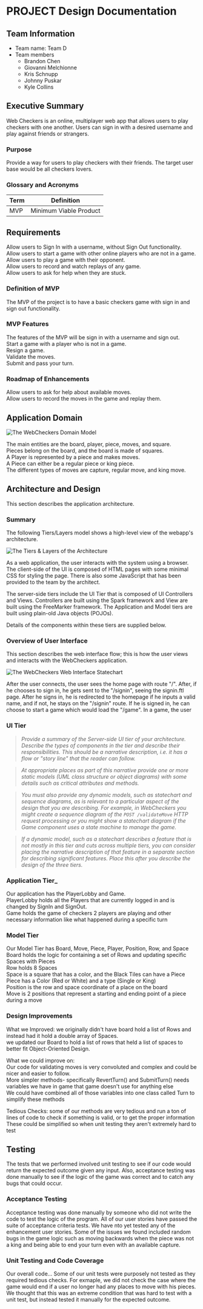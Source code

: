 # PROJECT Design Documentation


## Team Information
* Team name: Team D
* Team members
  * Brandon Chen
  * Giovanni Melchionne
  * Kris Schnupp
  * Johnny Puskar
  * Kyle Collins

## Executive Summary

Web Checkers is an online, multiplayer web app that allows users to play checkers with one another.
Users can sign in with a desired username and play against friends or strangers.

### Purpose
Provide a way for users to play checkers with their friends. The target user base would be all checkers lovers.

### Glossary and Acronyms

| Term | Definition |
|------|------------|
| MVP | Minimum Viable Product |


## Requirements
Allow users to Sign In with a username, without Sign Out functionality.<br>
Allow users to start a game with other online players who are not in a game.<br>
Allow users to play a game with their opponent.<br>
Allow users to record and watch replays of any game.<br>
Allow users to ask for help when they are stuck.<br>

### Definition of MVP
The MVP of the project is to have a basic checkers game with sign in and sign out functionality.

### MVP Features
The features of the MVP will be sign in with a username and sign out.<br>
Start a game with a player who is not in a game.<br>
Resign a game.<br>
Validate the moves.<br>
Submit and pass your turn.<br>

### Roadmap of Enhancements
Allow users to ask for help about available moves.<br>
Allow users to record the moves in the game and replay them.<br>

## Application Domain
![The WebCheckers Domain Model](domain-model-placeholder.png)

The main entities are the board, player, piece, moves, and square.<br>
Pieces belong on the board, and the board is made of squares.<br> 
A Player is represented by a piece and makes moves.<br>
A Piece can either be a regular piece or king piece.<br>
The different types of moves are capture, regular move, and king move.<br>


## Architecture and Design

This section describes the application architecture.

### Summary

The following Tiers/Layers model shows a high-level view of the webapp's architecture.

![The Tiers & Layers of the Architecture](architecture-tiers-and-layers.png)

As a web application, the user interacts with the system using a
browser.  The client-side of the UI is composed of HTML pages with
some minimal CSS for styling the page.  There is also some JavaScript
that has been provided to the team by the architect.

The server-side tiers include the UI Tier that is composed of UI Controllers and Views.
Controllers are built using the Spark framework and View are built using the FreeMarker framework.  The Application and Model tiers are built using plain-old Java objects (POJOs).

Details of the components within these tiers are supplied below.


### Overview of User Interface

This section describes the web interface flow; this is how the user views and interacts
with the WebCheckers application.

![The WebCheckers Web Interface Statechart](web-interface-placeholder.jpg)

After the user connects, the user sees the home page with route "/". After, if he chooses to sign in, he gets sent to the "/signin", seeing the signin.ftl page. After he signs in, he is redirected to the homepage if he inputs a valid name, and if not, he stays on the "/signin" route. If he is signed in, he can choose to start a game which would load the "/game". In a game, the user 

### UI Tier

> _Provide a summary of the Server-side UI tier of your architecture.
> Describe the types of components in the tier and describe their
> responsibilities.  This should be a narrative description, i.e. it has
> a flow or "story line" that the reader can follow._

> _At appropriate places as part of this narrative provide one or more
> static models (UML class structure or object diagrams) with some
> details such as critical attributes and methods._

> _You must also provide any dynamic models, such as statechart and
> sequence diagrams, as is relevant to a particular aspect of the design
> that you are describing.  For example, in WebCheckers you might create
> a sequence diagram of the `POST /validateMove` HTTP request processing
> or you might show a statechart diagram if the Game component uses a
> state machine to manage the game._

> _If a dynamic model, such as a statechart describes a feature that is
> not mostly in this tier and cuts across multiple tiers, you can
> consider placing the narrative description of that feature in a
> separate section for describing significant features. Place this after
> you describe the design of the three tiers._


### Application Tier_
   Our application has the PlayerLobby and Game.  <br>
 PlayerLobby holds all the Players that are currently logged in and is changed by SignIn and SignOut. <br>
 Game holds the game of checkers 2 players are playing and other necessary information like what happened during a specific turn <br>



### Model Tier
Our Model Tier has Board, Move, Piece, Player, Position, Row, and Space<br>
Board holds the logic for containing a set of Rows and updating specific Spaces with Pieces <br>
Row holds 8 Spaces <br>
Space is a square that has a color, and the Black Tiles can have a Piece <br>
Piece has a Color (Red or White) and a type (Single or King) <br>
Position is the row and space coordinate of a place on the board <br>
Move is 2 positions that represent a starting and ending point of a piece during a move <br>
### Design Improvements
What we Improved: we originally didn't have board hold a list of Rows and instead had it hold a double array of Spaces. <br>
we updated our Board to hold a list of rows that held a list of spaces to better fit Object-Oriented Design.<br>

What we could improve on: <br>
Our code for validating moves is very convoluted and complex and could be nicer and easier to follow.<br>
More simpler methods- specifically RevertTurn() and SubmitTurn() needs variables we have in game that game doesn't use for anything else<br>
We could have combined all of those variables into one class called Turn to simplify these methods<br>

Tedious Checks: some of our methods are very tedious and run a ton of lines of code to check if something is valid, or to get the proper information <br>
These could be simplified so when unit testing they aren't extremely hard to test <br> 

## Testing
The tests that we performed involved unit testing to see if our code would return the 
expected outcome given any input. Also, acceptance testing was done manually to see if 
the logic of the game was correct and to catch any bugs that could occur. 

### Acceptance Testing
Acceptance testing was done manually by someone who did not write the code to test the logic of the 
program. All of our user stories have passed the suite of acceptance criteria tests. We have nto yet tested 
any of the enhancement user stories. Some of the issues we found included random bugs in the game logic such 
as moving backwards when the piece was not a king and being able to end your turn even with an available capture.

### Unit Testing and Code Coverage
Our overall code... 
Some of our unit tests were purposely not tested as they required tedious checks. For exmaple, we 
did not check the case where the game would end if a user no longer had any places to move with his pieces. We thought that 
this was an extreme condition that was hard to test with a unit test, but instead tested it manually for the expected outcome.

